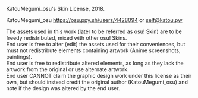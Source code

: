 KatouMegumi_osu's Skin License, 2018.

KatouMegumi_osu <https://osu.ppy.sh/users/4428094> or <self@katou.pw>



The assets used in this work (later to be referred as osu! Skin) are to be freedy redistributed, mixed with other osu! Skins.  
End user is free to alter (edit) the assets used for their conveniences, but must not redistribute elements containing artwork (Anime screenshots, paintings).  
End user is free to redistribute altered elements, as long as they lack the artwork from the original or use alternate artwork.  
End user CANNOT claim the graphic design work under this license as their own, but should instead credit the original author (KatouMegumi_osu) and note if the design was altered by the end user.  